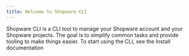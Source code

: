```yaml
---
title: Welcome to Shopware CLI
---
```


Shopware CLI is a CLI tool to manage your Shopware account and your Shopware projects. The goal is to simplify common tasks and provide tooling to make things easier. To start using the CLI, see the Install documentation
